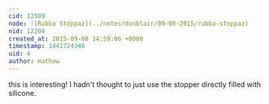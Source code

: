 ```yaml
---
cid: 12509
node: ![Rubba Stoppaz](../notes/donblair/09-08-2015/rubba-stoppaz)
nid: 12204
created_at: 2015-09-08 14:59:06 +0000
timestamp: 1441724346
uid: 4
author: mathew
---
```


this is interesting! I hadn't thought to just use the stopper directly filled with silicone.  